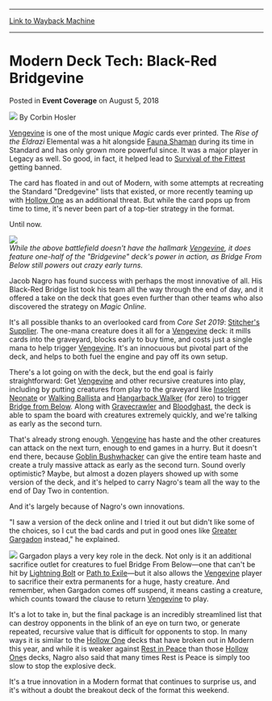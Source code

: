 
---
[Link to Wayback Machine](https://web.archive.org/web/20181111033353/https://magic.wizards.com/en/events/coverage/pt25a/modern-deck-tech-black-red-bridgevine-2018-08-04)

[_metadata_:author]:- "Corbin Hosler"
[_metadata_:description]:- "[autocard]Vengevine[/autocard] is one of the most unique Magic cards ever printed. The Rise of the Eldrazi Elemental was a hit alongside [autocard]Fauna Shaman[/autocard] during its time in Standard and has only grown more powerful since. It was a major player in Legacy as well. So good, in fact, it helped lead to [autocard]Survival of the Fittest[/autocard] getting banned."
[_metadata_:generator]:- "Drupal 7 (http://drupal.org)"
[_metadata_:node]:- "1330561"
[_metadata_:path_date]:- "2018-08-04"
[_metadata_:publish_date]:- "2018-08-05"
[_metadata_:source]:- "div-main-content"
[_metadata_:title]:- "Modern Deck Tech: Black-Red Bridgevine"
[_metadata_:wayback_capture_timestamp]:- "2018-11-11 03:33:53"
[_metadata_:wayback_raw_url]:- "https://web.archive.org/web/20181111033353id_/https://magic.wizards.com/en/events/coverage/pt25a/modern-deck-tech-black-red-bridgevine-2018-08-04"
[_metadata_:wayback_url]:- "https://magic.wizards.com/en/events/coverage/pt25a/modern-deck-tech-black-red-bridgevine-2018-08-04"
---


Modern Deck Tech: Black-Red Bridgevine
======================================



 Posted in **Event Coverage**
 on August 5, 2018 






![](https://media.magic.wizards.com/styles/auth_small/public/images/person/hosler.jpg)
By Corbin Hosler











[Vengevine](http://gatherer.wizards.com/Pages/Card/Details.aspx?name=Vengevine) is one of the most unique *Magic* cards ever printed. The *Rise of the Eldrazi* Elemental was a hit alongside [Fauna Shaman](http://gatherer.wizards.com/Pages/Card/Details.aspx?name=Fauna+Shaman) during its time in Standard and has only grown more powerful since. It was a major player in Legacy as well. So good, in fact, it helped lead to [Survival of the Fittest](http://gatherer.wizards.com/Pages/Card/Details.aspx?name=Survival+of+the+Fittest) getting banned.


The card has floated in and out of Modern, with some attempts at recreating the Standard "Dredgevine" lists that existed, or more recently teaming up with [Hollow One](http://gatherer.wizards.com/Pages/Card/Details.aspx?name=Hollow+One) as an additional threat. But while the card pops up from time to time, it's never been part of a top-tier strategy in the format.


Until now.


![](https://media.wizards.com/2018/events/pt25a/pt25a-bridgevine.jpg)  
*While the above battlefield doesn't have the hallmark [Vengevine](http://gatherer.wizards.com/Pages/Card/Details.aspx?name=Vengevine), it does feature one-half of the "Bridgevine" deck's power in action, as Bridge From Below still powers out crazy early turns.*


Jacob Nagro has found success with perhaps the most innovative of all. His Black-Red Bridge list took his team all the way through the end of day, and it offered a take on the deck that goes even further than other teams who also discovered the strategy on *Magic Online.*


It's all possible thanks to an overlooked card from *Core Set 2019*: [Stitcher's Supplier](http://gatherer.wizards.com/Pages/Card/Details.aspx?name=Stitcher%27s+Supplier). The one-mana creature does it all for a [Vengevine](http://gatherer.wizards.com/Pages/Card/Details.aspx?name=Vengevine) deck: it mills cards into the graveyard, blocks early to buy time, and costs just a single mana to help trigger [Vengevine](http://gatherer.wizards.com/Pages/Card/Details.aspx?name=Vengevine). It's an innocuous but pivotal part of the deck, and helps to both fuel the engine and pay off its own setup.


There's a lot going on with the deck, but the end goal is fairly straightforward: Get [Vengevine](http://gatherer.wizards.com/Pages/Card/Details.aspx?name=Vengevine) and other recursive creatures into play, including by putting creatures from play to the graveyard like [Insolent Neonate](http://gatherer.wizards.com/Pages/Card/Details.aspx?name=Insolent+Neonate) or [Walking Ballista](http://gatherer.wizards.com/Pages/Card/Details.aspx?name=Walking+Ballista) and [Hangarback Walker](http://gatherer.wizards.com/Pages/Card/Details.aspx?name=Hangarback+Walker) (for zero) to trigger [Bridge from Below](http://gatherer.wizards.com/Pages/Card/Details.aspx?name=Bridge+from+Below). Along with [Gravecrawler](http://gatherer.wizards.com/Pages/Card/Details.aspx?name=Gravecrawler) and [Bloodghast](http://gatherer.wizards.com/Pages/Card/Details.aspx?name=Bloodghast), the deck is able to spam the board with creatures extremely quickly, and we're talking as early as the second turn.


That's already strong enough. [Vengevine](http://gatherer.wizards.com/Pages/Card/Details.aspx?name=Vengevine) has haste and the other creatures can attack on the next turn, enough to end games in a hurry. But it doesn't end there, because [Goblin Bushwhacker](http://gatherer.wizards.com/Pages/Card/Details.aspx?name=Goblin+Bushwhacker) can give the entire team haste and create a truly massive attack as early as the second turn. Sound overly optimistic? Maybe, but almost a dozen players showed up with some version of the deck, and it's helped to carry Nagro's team all the way to the end of Day Two in contention.


And it's largely because of Nagro's own innovations.


"I saw a version of the deck online and I tried it out but didn't like some of the choices, so I cut the bad cards and put in good ones like [Greater Gargadon](http://gatherer.wizards.com/Pages/Card/Details.aspx?name=Greater+Gargadon) instead," he explained.


[![](http://gatherer.wizards.com/Handlers/Image.ashx?type=card&name=GREATER+GARGADON)](http://gatherer.wizards.com/Pages/Card/Details.aspx?name=GREATER+GARGADON)
Gargadon plays a very key role in the deck. Not only is it an additional sacrifice outlet for creatures to fuel Bridge From Below—one that can't be hit by [Lightning Bolt](http://gatherer.wizards.com/Pages/Card/Details.aspx?name=Lightning+Bolt) or [Path to Exile](http://gatherer.wizards.com/Pages/Card/Details.aspx?name=Path+to+Exile)—but it also allows the [Vengevine](http://gatherer.wizards.com/Pages/Card/Details.aspx?name=Vengevine) player to sacrifice their extra permanents for a huge, hasty creature. And remember, when Gargadon comes off suspend, it means casting a creature, which counts toward the clause to return [Vengevine](http://gatherer.wizards.com/Pages/Card/Details.aspx?name=Vengevine) to play.


It's a lot to take in, but the final package is an incredibly streamlined list that can destroy opponents in the blink of an eye on turn two, or generate repeated, recursive value that is difficult for opponents to stop. In many ways it is similar to the [Hollow One](http://gatherer.wizards.com/Pages/Card/Details.aspx?name=Hollow+One) decks that have broken out in Modern this year, and while it is weaker against [Rest in Peace](http://gatherer.wizards.com/Pages/Card/Details.aspx?name=Rest+in+Peace) than those [Hollow One](http://gatherer.wizards.com/Pages/Card/Details.aspx?name=Hollow+One)s decks, Nagro also said that many times Rest is Peace is simply too slow to stop the explosive deck.


It's a true innovation in a Modern format that continues to surprise us, and it's without a doubt the breakout deck of the format this weekend.







